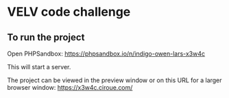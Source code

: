 # VELV code challenge

## To run the project

Open PHPSandbox: https://phpsandbox.io/n/indigo-owen-lars-x3w4c

This will start a server.


The project can be viewed in the preview window or on this URL for a larger browser window: 
https://x3w4c.ciroue.com/
